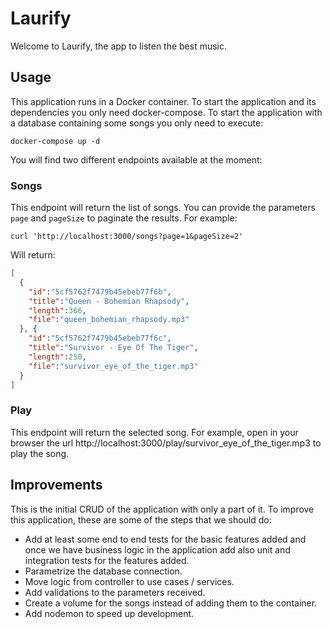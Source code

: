 # Laurify

Welcome to Laurify, the app to listen the best music.

## Usage

This application runs in a Docker container. To start the application and its dependencies you only need docker-compose. To start the application with a database containing some songs you only need to execute:

```console
docker-compose up -d
```

You will find two different endpoints available at the moment:

### Songs

This endpoint will return the list of songs. You can provide the parameters `page` and `pageSize` to paginate the results. For example:

```console
curl 'http://localhost:3000/songs?page=1&pageSize=2'
```

Will return:
```json
[
  {
    "id":"5cf5762f7479b45ebeb77f6b",
    "title":"Queen - Bohemian Rhapsody",
    "length":366,
    "file":"queen_bohemian_rhapsody.mp3"
  }, {
    "id":"5cf5762f7479b45ebeb77f6c",
    "title":"Survivor - Eye Of The Tiger",
    "length":250,
    "file":"survivor_eye_of_the_tiger.mp3"
  }
]
```

### Play

This endpoint will return the selected song. For example, open in your browser the url http://localhost:3000/play/survivor_eye_of_the_tiger.mp3 to play the song.

## Improvements

This is the initial CRUD of the application with only a part of it. To improve this application, these are some of the steps that we should do:

- Add at least some end to end tests for the basic features added and once we have business logic in the application add also unit and integration tests for the features added.
- Parametrize the database connection.
- Move logic from controller to use cases / services.
- Add validations to the parameters received.
- Create a volume for the songs instead of adding them to the container.
- Add nodemon to speed up development.
